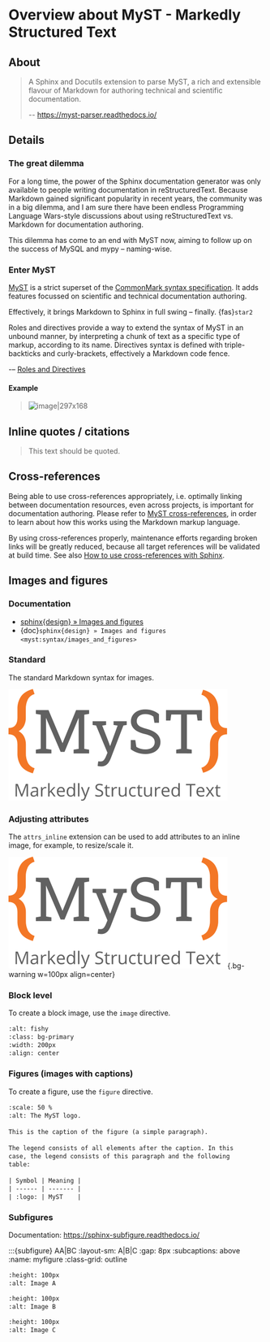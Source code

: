 # Overview about MyST - Markedly Structured Text

## About

> A Sphinx and Docutils extension to parse MyST, a rich and extensible flavour
> of Markdown for authoring technical and scientific documentation.
>
> -- https://myst-parser.readthedocs.io/

## Details

### The great dilemma

For a long time, the power of the Sphinx documentation generator was only available
to people writing documentation in reStructuredText. Because Markdown gained
significant popularity in recent years, the community was in a big dilemma, and I
am sure there have been endless Programming Language Wars-style discussions about
using reStructuredText vs. Markdown for documentation authoring.

This dilemma has come to an end with MyST now, aiming to follow up on the success 
of MySQL and mypy – naming-wise.


### Enter MyST

[MyST](https://myst-parser.readthedocs.io/) is a strict superset of the 
[CommonMark syntax specification](https://spec.commonmark.org/).
It adds features focussed on scientific and technical documentation authoring.

Effectively, it brings Markdown to Sphinx in full swing – finally. {fas}`star2`

Roles and directives provide a way to extend the syntax of MyST in an unbound 
manner, by interpreting a chunk of text as a specific type of markup, according
to its name.
Directives syntax is defined with triple-backticks and curly-brackets, effectively
a Markdown code fence.

-– [Roles and Directives](https://myst-parser.readthedocs.io/en/latest/syntax/roles-and-directives.html)

#### Example

> ![image|297x168](https://global.discourse-cdn.com/business7/uploads/crate/original/1X/d61bae27e7ce2ca04ab7ba78954153b885f2548e.png)


## Inline quotes / citations

> This text should be quoted.

## Cross-references

Being able to use cross-references appropriately, i.e. optimally linking between
documentation resources, even across projects, is important for documentation
authoring. Please refer to [MyST cross-references], in order to learn about how
this works using the Markdown markup language.

By using cross-references properly, maintenance efforts regarding broken links will
be greatly reduced, because all target references will be validated at build time.
See also [How to use cross-references with Sphinx].


## Images and figures

### Documentation
- [sphinx{design} » Images and figures](inv:myst#syntax/images_and_figures)
- {doc}`sphinx{design} » Images and figures <myst:syntax/images_and_figures>`

### Standard

The standard Markdown syntax for images.

![MyST logo](_static/myst-logo-wide.svg)

### Adjusting attributes
The `attrs_inline` extension can be used to add attributes to an inline image,
for example, to resize/scale it.

![MyST logo](_static/myst-logo-wide.svg){.bg-warning w=100px align=center}

### Block level
To create a block image, use the `image` directive.
```{image} https://myst-parser.readthedocs.io/en/latest/_static/logo-wide.svg
:alt: fishy
:class: bg-primary
:width: 200px
:align: center
```


### Figures (images with captions)

To create a figure, use the `figure` directive.

```{figure} _static/myst-logo-wide.png
:scale: 50 %
:alt: The MyST logo.

This is the caption of the figure (a simple paragraph).

The legend consists of all elements after the caption. In this
case, the legend consists of this paragraph and the following
table:

| Symbol | Meaning |
| ------ | ------- |
| :logo: | MyST    |
```


### Subfigures

Documentation: https://sphinx-subfigure.readthedocs.io/

:::{subfigure} AA|BC
:layout-sm: A|B|C
:gap: 8px
:subcaptions: above
:name: myfigure
:class-grid: outline

```{image} https://sphinx-subfigure.readthedocs.io/en/latest/_images/A.png
:height: 100px
:alt: Image A
```

```{image} https://sphinx-subfigure.readthedocs.io/en/latest/_images/B.png
:height: 100px
:alt: Image B
```

```{image} https://sphinx-subfigure.readthedocs.io/en/latest/_images/C.png
:height: 100px
:alt: Image C
```


[How to use cross-references with Sphinx]: https://docs.readthedocs.io/en/stable/guides/cross-referencing-with-sphinx.html
[MyST cross-references]: inv:myst#syntax/referencing
[myst-logo]: https://myst-parser.readthedocs.io/en/latest/_static/logo-wide.svg
